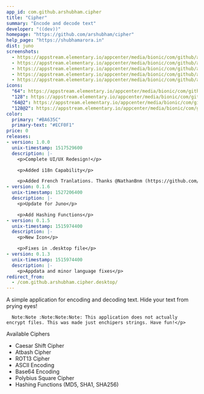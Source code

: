 ```yaml
---
app_id: com.github.arshubham.cipher
title: "Cipher"
summary: "Encode and decode text"
developer: "((dev))"
homepage: "https://github.com/arshubham/cipher"
help_page: "https://shubhamarora.in"
dist: juno
screenshots:
  - https://appstream.elementary.io/appcenter/media/bionic/com/github/arshubham.cipher/F50F5DBB030A2B1A641AFC933FD0C085/screenshots/image-1_orig.png
  - https://appstream.elementary.io/appcenter/media/bionic/com/github/arshubham.cipher/F50F5DBB030A2B1A641AFC933FD0C085/screenshots/image-2_orig.png
  - https://appstream.elementary.io/appcenter/media/bionic/com/github/arshubham.cipher/F50F5DBB030A2B1A641AFC933FD0C085/screenshots/image-3_orig.png
  - https://appstream.elementary.io/appcenter/media/bionic/com/github/arshubham.cipher/F50F5DBB030A2B1A641AFC933FD0C085/screenshots/image-4_orig.png
  - https://appstream.elementary.io/appcenter/media/bionic/com/github/arshubham.cipher/F50F5DBB030A2B1A641AFC933FD0C085/screenshots/image-5_orig.png
icons:
  "64": https://appstream.elementary.io/appcenter/media/bionic/com/github/arshubham.cipher/F50F5DBB030A2B1A641AFC933FD0C085/icons/64x64/com.github.arshubham.cipher_com.github.arshubham.cipher.png
  "128": https://appstream.elementary.io/appcenter/media/bionic/com/github/arshubham.cipher/F50F5DBB030A2B1A641AFC933FD0C085/icons/128x128/com.github.arshubham.cipher_com.github.arshubham.cipher.png
  "64@2": https://appstream.elementary.io/appcenter/media/bionic/com/github/arshubham.cipher/F50F5DBB030A2B1A641AFC933FD0C085/icons/64x64@2/com.github.arshubham.cipher_com.github.arshubham.cipher.png
  "128@2": https://appstream.elementary.io/appcenter/media/bionic/com/github/arshubham.cipher/F50F5DBB030A2B1A641AFC933FD0C085/icons/128x128@2/com.github.arshubham.cipher_com.github.arshubham.cipher.png
color:
  primary: "#BA635C"
  primary-text: "#ECF0F1"
price: 0
releases:
- version: 1.0.0
  unix-timestamp: 1517529600
  description: |-
    <p>Complete UI/UX Redesign!</p>

    <p>Added i18n Capability</p>

    <p>Added French Tranlations. Thanks @NathanBnm (https://github.com/NathanBnm)</p>
- version: 0.1.6
  unix-timestamp: 1527206400
  description: |-
    <p>Update for Juno</p>

    <p>Add Hashing Functions</p>
- version: 0.1.5
  unix-timestamp: 1515974400
  description: |-
    <p>New Icon</p>

    <p>Fixes in .desktop file</p>
- version: 0.1.3
  unix-timestamp: 1515974400
  description: |-
    <p>Appdata and minor language fixes</p>
redirect_from:
  - /com.github.arshubham.cipher.desktop/
---
```


<p>A simple application for encoding and decoding text. Hide your text from prying eyes!
      
      Note:Note :Note:Note:Note: This application does not actually encrypt files. This was made just enchipers strings. Have fun!</p>
<p>Available Ciphers</p>
<ul>
  <li>Caesar Shift Cipher</li>
  <li>Atbash Cipher</li>
  <li>ROT13 Cipher</li>
  <li>ASCII Encoding</li>
  <li>Base64 Encoding</li>
  <li>Polybius Square Cipher</li>
  <li>Hashing Functions (MD5, SHA1, SHA256)</li>
</ul>